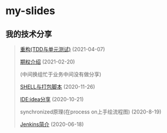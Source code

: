 # my-slides
## 我的技术分享 
> [重构(TDD与单元测试)](https://github.com/huazimao/my-slide/blob/master/%E9%87%8D%E6%9E%84%E5%88%86%E4%BA%AB.pptx)     (2021-04-07)<p>
> [期权介绍](https://github.com/huazimao/my-slide/blob/master/%E6%9C%9F%E6%9D%83%E4%BB%8B%E7%BB%8D.pptx)   (2021-02-20)<p>
> (中间换组忙于业务中间没有做分享)<p>
> [SHELL与打包脚本](https://github.com/huazimao/my-slide/tree/master/shell) (2020-11-26)<p>
> [IDE:idea分享](https://github.com/huazimao/my-slide/blob/master/idea%E7%9A%84%E7%A7%98%E5%AF%86.ppt) (2020-10-21)<p>
> synchronized原理(在process on上手绘流程图) (2020-8-19)<p>
> [Jenkins简介](https://github.com/huazimao/my-slide/blob/master/jenkins%E7%AE%80%E4%BB%8B.ppa) (2020-06-18)<p>